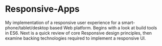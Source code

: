 # Responsive-Apps
My implementation of a responsive user experience for a smart-phone/tablet/desktop based Web platform. Begins with a look at build tools in ES6. Next is a quick review of core Responsive design principles, then examine backing technologies required to implement a responsive UI.
